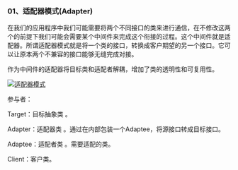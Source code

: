 ### 01、适配器模式\(Adapter\)

在我们的应用程序中我们可能需要将两个不同接口的类来进行通信，在不修改这两个的前提下我们可能会需要某个中间件来完成这个衔接的过程。这个中间件就是适配器。所谓适配器模式就是将一个类的接口，转换成客户期望的另一个接口。它可以让原本两个不兼容的接口能够无缝完成对接。

作为中间件的适配器将目标类和适配者解耦，增加了类的透明性和可复用性。

[![](http://images.cnitblog.com/blog/381060/201310/08191354-cb2bd51f8967493b95e23a2e7f33c2bb.png "适配器模式")](http://images.cnitblog.com/blog/381060/201310/08191352-3465244010d94b7ea6a5e3f769fb0a04.png)

参与者：

Target：目标抽象类 。

Adapter：适配器类 。通过在内部包装一个Adaptee，将源接口转成目标接口。

Adaptee：适配者类 。需要适配的类。

Client：客户类。

